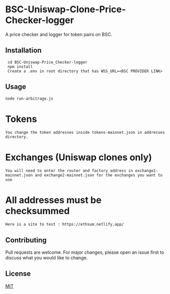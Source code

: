 # BSC-Uniswap-Clone-Price-Checker-logger

A price checker and logger for token pairs on BSC.

## Installation

```Clone Repository - git clone https://github.com/TimothyHyland/BSC-Uniswap-Clone-Price-Checker-logger.git
 cd BSC-Uniswap-Price_Checker-logger
 npm install
 Create a .env in root directory that has WSS_URL=<BSC PROVIDER LINK>
```

## Usage

```bash
node run-arbitrage.js
```


# Tokens
```You will need to change the tokens to addresses for the tokens you want. 
You change the token addresses inside tokens-mainnet.json in addresses directory.
```

# Exchanges (Uniswap clones only)
```You will need to enter the router and factory address in exchange1-mainnet.json and exchange2-mainnet.json for the exchanges you want to use```

# All addresses must be checksummed
```
Here is a site to test : https://ethsum.netlify.app/
```

## Contributing
Pull requests are welcome. For major changes, please open an issue first to discuss what you would like to change.



## License
[MIT](https://choosealicense.com/licenses/mit/)
